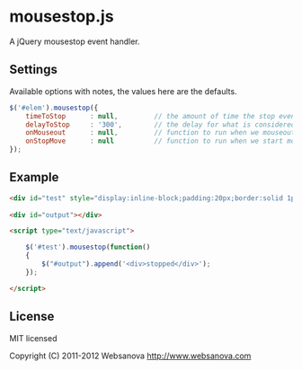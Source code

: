 # mousestop.js

A jQuery mousestop event handler.


## Settings

Available options with notes, the values here are the defaults.

```javascript
$('#elem').mousestop({
    timeToStop      : null,         // the amount of time the stop event has to run before it will not run at all anymore
    delayToStop     : '300',        // the delay for what is considered a "stop"
    onMouseout      : null,         // function to run when we mouseout of our element
    onStopMove      : null          // function to run when we start moving again after the stop
});
```

## Example

```html
<div id="test" style="display:inline-block;padding:20px;border:solid 1px;">hover over me</div>
    
<div id="output"></div>

<script type="text/javascript">

    $('#test').mousestop(function()
    {
        $("#output").append('<div>stopped</div>');
    });

</script>
```


## License

MIT licensed

Copyright (C) 2011-2012 Websanova http://www.websanova.com